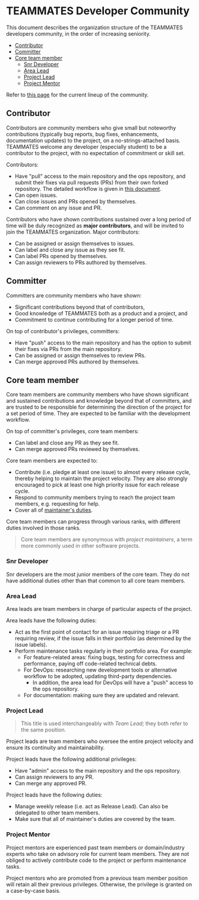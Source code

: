# TEAMMATES Developer Community

This document describes the organization structure of the TEAMMATES developers community, in the order of increasing seniority.

* [Contributor](#contributor)
* [Committer](#committer)
* [Core team member](#core-team-member)
  * [Snr Developer](#snr-developer)
  * [Area Lead](#area-lead)
  * [Project Lead](#project-lead)
  * [Project Mentor](#project-mentor)

Refer to [this page](https://teammatesv4.appspot.com/about.jsp) for the current lineup of the community.

## Contributor

Contributors are community members who give small but noteworthy contributions (typically bug reports, bug fixes, enhancements, documentation updates) to the project, on a no-strings-attached basis.
TEAMMATES welcome any developer (especially student) to be a contributor to the project, with no expectation of commitment or skill set.

Contributors:
* Have "pull" access to the main repository and the ops repository, and submit their fixes via pull requests (PRs) from their own forked repository.
  The detailed workflow is given in [this document](https://github.com/TEAMMATES/teammates/blob/master/docs/process.md).
* Can open issues.
* Can close issues and PRs opened by themselves.
* Can comment on any issue and PR.

Contributors who have shown contributions sustained over a long period of time will be duly recognized as **major contributors**, and will be invited to join the TEAMMATES organization. Major contributors:
* Can be assigned or assign themselves to issues.
* Can label and close any issue as they see fit.
* Can label PRs opened by themselves.
* Can assign reviewers to PRs authored by themselves.

## Committer

Committers are community members who have shown:
* Significant contributions beyond that of contributors,
* Good knowledge of TEAMMATES both as a product and a project, and
* Commitment to continue contributing for a longer period of time.

On top of contributor's privileges, committers:
* Have "push" access to the main repository and has the option to submit their fixes via PRs from the main repository.
* Can be assigned or assign themselves to review PRs.
* Can merge approved PRs authored by themselves.

## Core team member

Core team members are community members who have shown significant and sustained contributions and knowledge beyond that of committers,
and are trusted to be responsible for determining the direction of the project for a set period of time.
They are expected to be familiar with the development workflow.

On top of committer's privileges, core team members:
* Can label and close any PR as they see fit.
* Can merge approved PRs reviewed by themselves.

Core team members are expected to:
* Contribute (i.e. pledge at least one issue) to almost every release cycle, thereby helping to maintain the project velocity.
  They are also strongly encouraged to pick at least one high priority issue for each release cycle.
* Respond to community members trying to reach the project team members, e.g. requesting for help.
* Cover all of [maintainer's duties](maintainer-guide.md).

Core team members can progress through various ranks, with different duties involved in those ranks.

> Core team members are synonymous with *project maintainers*, a term more commonly used in other software projects.

### Snr Developer

Snr developers are the most junior members of the core team.
They do not have additional duties other than that common to all core team members.

### Area Lead

Area leads are team members in charge of particular aspects of the project.

Area leads have the following duties:
* Act as the first point of contact for an issue requiring triage or a PR requiring review, if the issue falls in their portfolio (as determined by the issue labels).
* Perform maintenance tasks regularly in their portfolio area. For example:
  * For feature-related areas: fixing bugs, testing for correctness and performance, paying off code-related technical debts.
  * For DevOps: researching new development tools or alternative workflow to be adopted, updating third-party dependencies.
    * In addition, the area lead for DevOps will have a "push" access to the ops repository.
  * For documentation: making sure they are updated and relevant.

### Project Lead

> This title is used interchangeably with *Team Lead*; they both refer to the same position.

Project leads are team members who oversee the entire project velocity and ensure its continuity and maintainability.

Project leads have the following additional privileges:
* Have "admin" access to the main repository and the ops repository.
* Can assign reviewers to any PR.
* Can merge any approved PR.

Project leads have the following duties:
* Manage weekly release (i.e. act as Release Lead). Can also be delegated to other team members.
* Make sure that all of maintainer's duties are covered by the team.

### Project Mentor

Project mentors are experienced past team members or domain/industry experts who take on advisory role for current team members.
They are not obliged to actively contribute code to the project or perform maintenance tasks.

Project mentors who are promoted from a previous team member position will retain all their previous privileges. Otherwise, the privilege is granted on a case-by-case basis.
